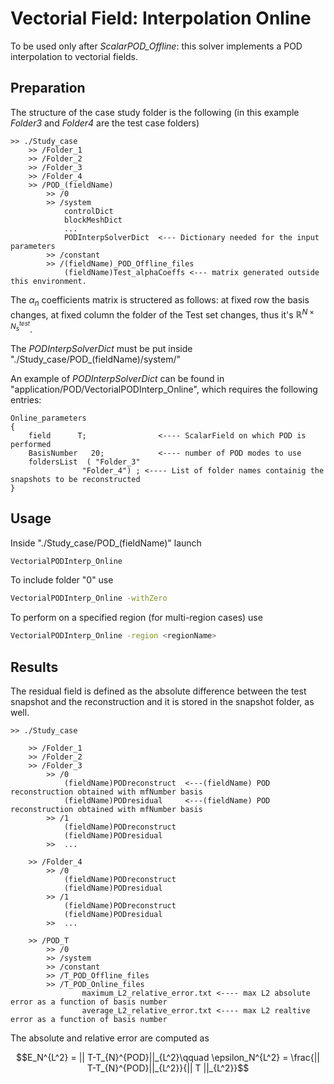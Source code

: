 # Vectorial Field: Interpolation Online

To be used only after *ScalarPOD_Offline*: this solver implements a POD interpolation to vectorial fields.

 
## Preparation
 
The structure of the case study folder is the following (in this example *Folder3* and *Folder4* are the test case folders)

```
>> ./Study_case
	>> /Folder_1  			
	>> /Folder_2
	>> /Folder_3  			
	>> /Folder_4		
	>> /POD_(fieldName)
		>> /0		        		
		>> /system		
			controlDict
			blockMeshDict
			...
			PODInterpSolverDict  <--- Dictionary needed for the input parameters	
		>> /constant
		>> /(fieldName)_POD_Offline_files
			(fieldName)Test_alphaCoeffs <--- matrix generated outside this environment. 
```

The $\alpha_n$ coefficients matrix is structered as follows: at fixed row the basis changes, at fixed column the folder of the Test set changes, thus it's $\mathbb{R}^{N\times N_s^{test}}$.
			

The *PODInterpSolverDict* must be put inside "./Study_case/POD_(fieldName)/system/"

An example of *PODInterpSolverDict* can be found in "application/POD/VectorialPODInterp_Online", which requires the following entries:

```
Online_parameters
{
	field      T;                <---- ScalarField on which POD is performed 
	BasisNumber   20;            <---- number of POD modes to use
	foldersList  ( "Folder_3" 
				"Folder_4") ; <---- List of folder names containig the snapshots to be reconstructed
}
```


## Usage

Inside "./Study_case/POD_(fieldName)" launch 
```bash
VectorialPODInterp_Online
```
To include folder "0" use 
```bash
VectorialPODInterp_Online -withZero
```
To perform on a specified region (for multi-region cases) use 
```bash
VectorialPODInterp_Online -region <regionName>
```

## Results

The residual field is defined as the absolute difference between the test snapshot and the reconstruction and it is stored in the snapshot folder, as well.

```
>> ./Study_case

	>> /Folder_1  		  		
	>> /Folder_2
	>> /Folder_3
		>> /0
			(fieldName)PODreconstruct  <---(fieldName) POD reconstruction obtained with mfNumber basis
			(fieldName)PODresidual     <---(fieldName) POD reconstruction obtained with mfNumber basis
		>> /1	
			(fieldName)PODreconstruct
			(fieldName)PODresidual
		>>  ...			
				
	>> /Folder_4
		>> /0
			(fieldName)PODreconstruct 
			(fieldName)PODresidual
		>> /1	
			(fieldName)PODreconstruct
			(fieldName)PODresidual
		>>  ...		
			
	>> /POD_T		
		>> /0		        				
		>> /system			
		>> /constant
		>> /T_POD_Offline_files
		>> /T_POD_Online_files
				maximum_L2_relative_error.txt <---- max L2 absolute error as a function of basis number
				average_L2_relative_error.txt <---- max L2 realtive error as a function of basis number
```

The absolute and relative error are computed as
```math
E_N^{L^2} = || T-T_{N}^{POD}||_{L^2}\qquad 
\epsilon_N^{L^2} = \frac{|| T-T_{N}^{POD}||_{L^2}}{|| T ||_{L^2}}
```